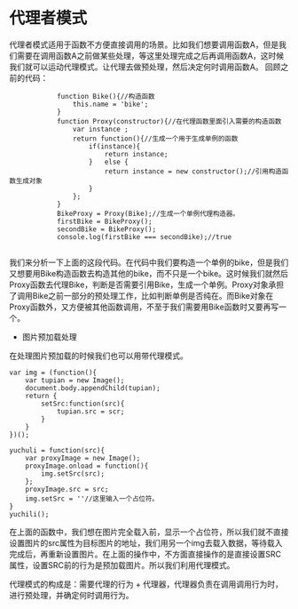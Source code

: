 # 代理者模式

代理者模式适用于函数不方便直接调用的场景。比如我们想要调用函数A，但是我们需要在调用函数A之前做某些处理，等这里处理完成之后再调用函数A，这时候我们就可以运动代理模式。让代理去做预处理，然后决定何时调用函数A。
回顾之前的代码：

```
			function Bike(){//构造函数
				this.name = 'bike';
			}
			function Proxy(constructor){//在代理函数里面引入需要的构造函数
				var instance ;
				return function(){//生成一个用于生成单例的函数
					if(instance){
						return instance;
					}	else {
						return instance = new constructor();//引用构造函数生成对象
					}
				};
			}
			BikeProxy = Proxy(Bike);//生成一个单例代理构造器。
			firstBike = BikeProxy();
			secondBike = BikeProxy();
			console.log(firstBike === secondBike);//true
			
```
我们来分析一下上面的这段代码。在代码中我们要构造一个单例的bike，但是我们又想要用Bike构造函数去构造其他的bike，而不只是一个bike。这时候我们就然后Proxy函数去代理Bike，判断是否需要引用Bike，生成一个单例。Proxy对象承担了调用Bike之前一部分的预处理工作，比如判断单例是否纯在。而Bike对象在Proxy函数外，又方便被其他函数调用，不至于我们需要用Bike函数时又要再写一个。

* 图片预加载处理

在处理图片预加载的时候我们也可以用带代理模式。

```
var img = (function(){
	var tupian = new Image();
	document.body.appendChild(tupian);
	return {
		setSrc:function(src){
			tupian.src = scr;
		}
	}
})();

yuchuli = function(src){
	var proxyImage = new Image();
	proxyImage.onload = function(){
		img.setSrc(src);
	};
	proxyImage.src = src;
	img.setSrc = ''//这里输入一个占位符。
}
yuchili();
```

在上面的函数中，我们想在图片完全载入前，显示一个占位符，所以我们就不直接设置图片的src属性为目标图片的地址，我们用另一个img去载入数据，等待载入完成后，再重新设置图片。在上面的操作中，不方面直接操作的是直接设置SRC属性，设置SRC前的行为是预加载图片。所以我们利用代理模式。

代理模式的构成是：需要代理的行为 + 代理器，代理器负责在调用调用行为时，进行预处理，并确定何时调用行为。
